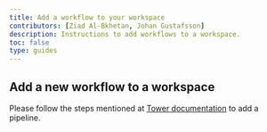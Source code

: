 ```yaml
---
title: Add a workflow to your workspace
contributors: [Ziad Al-Bkhetan, Johan Gustafsson]
description: Instructions to add workflows to a workspace.
toc: false
type: guides
---
```


## Add a new workflow to a workspace

Please follow the steps mentioned at [Tower documentation](https://help.tower.nf/latest/launch/launchpad/#adding-a-new-pipeline) to add a pipeline. 
